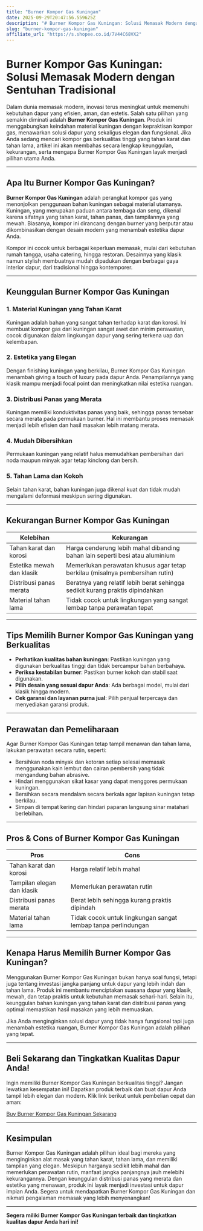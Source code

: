 ```yaml
---
title: "Burner Kompor Gas Kuningan"
date: 2025-09-29T20:47:56.559625Z
description: "# Burner Kompor Gas Kuningan: Solusi Memasak Modern dengan Sentuhan Tradisional..."
slug: "burner-kompor-gas-kuningan"
affiliate_url: "https://s.shopee.co.id/7V44C68VX2"
---
```

# Burner Kompor Gas Kuningan: Solusi Memasak Modern dengan Sentuhan Tradisional

Dalam dunia memasak modern, inovasi terus meningkat untuk memenuhi kebutuhan dapur yang efisien, aman, dan estetis. Salah satu pilihan yang semakin diminati adalah **Burner Kompor Gas Kuningan**. Produk ini menggabungkan keindahan material kuningan dengan kepraktisan kompor gas, menawarkan solusi dapur yang sekaligus elegan dan fungsional. Jika Anda sedang mencari kompor gas berkualitas tinggi yang tahan karat dan tahan lama, artikel ini akan membahas secara lengkap keunggulan, kekurangan, serta mengapa Burner Kompor Gas Kuningan layak menjadi pilihan utama Anda.

---

## Apa Itu Burner Kompor Gas Kuningan?

**Burner Kompor Gas Kuningan** adalah perangkat kompor gas yang menonjolkan penggunaan bahan kuningan sebagai material utamanya. Kuningan, yang merupakan paduan antara tembaga dan seng, dikenal karena sifatnya yang tahan karat, tahan panas, dan tampilannya yang mewah. Biasanya, kompor ini dirancang dengan burner yang berputar atau dikombinasikan dengan desain modern yang menambah estetika dapur Anda.

Kompor ini cocok untuk berbagai keperluan memasak, mulai dari kebutuhan rumah tangga, usaha catering, hingga restoran. Desainnya yang klasik namun stylish membuatnya mudah dipadukan dengan berbagai gaya interior dapur, dari tradisional hingga kontemporer.

---

## Keunggulan Burner Kompor Gas Kuningan

### 1. Material Kuningan yang Tahan Karat
Kuningan adalah bahan yang sangat tahan terhadap karat dan korosi. Ini membuat kompor gas dari kuningan sangat awet dan minim perawatan, cocok digunakan dalam lingkungan dapur yang sering terkena uap dan kelembapan.

### 2. Estetika yang Elegan
Dengan finishing kuningan yang berkilau, Burner Kompor Gas Kuningan menambah giving a touch of luxury pada dapur Anda. Penampilannya yang klasik mampu menjadi focal point dan meningkatkan nilai estetika ruangan.

### 3. Distribusi Panas yang Merata
Kuningan memiliki konduktivitas panas yang baik, sehingga panas tersebar secara merata pada permukaan burner. Hal ini membantu proses memasak menjadi lebih efisien dan hasil masakan lebih matang merata.

### 4. Mudah Dibersihkan
Permukaan kuningan yang relatif halus memudahkan pembersihan dari noda maupun minyak agar tetap kinclong dan bersih.

### 5. Tahan Lama dan Kokoh
Selain tahan karat, bahan kuningan juga dikenal kuat dan tidak mudah mengalami deformasi meskipun sering digunakan.

---

## Kekurangan Burner Kompor Gas Kuningan

| Kelebihan | Kekurangan |
| --------- | ----------- |
| Tahan karat dan korosi | Harga cenderung lebih mahal dibanding bahan lain seperti besi atau aluminium |
| Estetika mewah dan klasik | Memerlukan perawatan khusus agar tetap berkilau (misalnya pembersihan rutin) |
| Distribusi panas merata | Beratnya yang relatif lebih berat sehingga sedikit kurang praktis dipindahkan |
| Material tahan lama | Tidak cocok untuk lingkungan yang sangat lembap tanpa perawatan tepat |

---

## Tips Memilih Burner Kompor Gas Kuningan yang Berkualitas

- **Perhatikan kualitas bahan kuningan**: Pastikan kuningan yang digunakan berkualitas tinggi dan tidak bercampur bahan berbahaya.
- **Periksa kestabilan burner**: Pastikan burner kokoh dan stabil saat digunakan.
- **Pilih desain yang sesuai dapur Anda**: Ada berbagai model, mulai dari klasik hingga modern.
- **Cek garansi dan layanan purna jual**: Pilih penjual terpercaya dan menyediakan garansi produk.

---

## Perawatan dan Pemeliharaan

Agar Burner Kompor Gas Kuningan tetap tampil menawan dan tahan lama, lakukan perawatan secara rutin, seperti:

- Bersihkan noda minyak dan kotoran setiap selesai memasak menggunakan kain lembut dan cairan pembersih yang tidak mengandung bahan abrasive.
- Hindari menggunakan sikat kasar yang dapat menggores permukaan kuningan.
- Bersihkan secara mendalam secara berkala agar lapisan kuningan tetap berkilau.
- Simpan di tempat kering dan hindari paparan langsung sinar matahari berlebihan.

---

## Pros & Cons of Burner Kompor Gas Kuningan

| **Pros** | **Cons** |
|------------------------------|------------------------------|
| Tahan karat dan korosi | Harga relatif lebih mahal |
| Tampilan elegan dan klasik | Memerlukan perawatan rutin |
| Distribusi panas merata | Berat lebih sehingga kurang praktis dipindah |
| Material tahan lama | Tidak cocok untuk lingkungan sangat lembap tanpa perlindungan |

---

## Kenapa Harus Memilih Burner Kompor Gas Kuningan?

Menggunakan Burner Kompor Gas Kuningan bukan hanya soal fungsi, tetapi juga tentang investasi jangka panjang untuk dapur yang lebih indah dan tahan lama. Produk ini membantu menciptakan suasana dapur yang klasik, mewah, dan tetap praktis untuk kebutuhan memasak sehari-hari. Selain itu, keunggulan bahan kuningan yang tahan karat dan distribusi panas yang optimal memastikan hasil masakan yang lebih memuaskan.

Jika Anda menginginkan solusi dapur yang tidak hanya fungsional tapi juga menambah estetika ruangan, Burner Kompor Gas Kuningan adalah pilihan yang tepat.

---

## Beli Sekarang dan Tingkatkan Kualitas Dapur Anda!

Ingin memiliki Burner Kompor Gas Kuningan berkualitas tinggi? Jangan lewatkan kesempatan ini! Dapatkan produk terbaik dan buat dapur Anda tampil lebih elegan dan modern. Klik link berikut untuk pembelian cepat dan aman:

[Buy Burner Kompor Gas Kuningan Sekarang](https://s.shopee.co.id/7V44C68VX2)

---

## Kesimpulan

Burner Kompor Gas Kuningan adalah pilihan ideal bagi mereka yang menginginkan alat masak yang tahan karat, tahan lama, dan memiliki tampilan yang elegan. Meskipun harganya sedikit lebih mahal dan memerlukan perawatan rutin, manfaat jangka panjangnya jauh melebihi kekurangannya. Dengan keunggulan distribusi panas yang merata dan estetika yang menawan, produk ini layak menjadi investasi untuk dapur impian Anda. Segera untuk mendapatkan Burner Kompor Gas Kuningan dan nikmati pengalaman memasak yang lebih menyenangkan!

---

**Segera miliki Burner Kompor Gas Kuningan terbaik dan tingkatkan kualitas dapur Anda hari ini!**